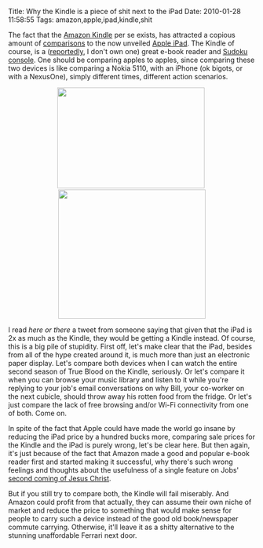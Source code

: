 Title: Why the Kindle is a piece of shit next to the iPad
Date: 2010-01-28 11:58:55
Tags: amazon,apple,ipad,kindle,shit

<p>The fact that the <a href="http://en.wikipedia.org/wiki/Amazon_Kindle">Amazon Kindle</a> per se exists, has attracted a copious amount of <a href="http://www.huffingtonpost.com/2010/01/27/ipad-vs-kindle-will-apple_n_437632.html">comparisons</a> to the now unveiled <a href="http://www.apple.com/ipad/">Apple iPad</a>. The Kindle of course, is a (<a href="http://www.techcrunch.com/2009/04/16/300000-kindle-2s-sold-to-date/">reportedly</a>, I don't own one) great e-book reader and <a href="http://www.techcrunch.com/2010/01/20/kindle-apps/">Sudoku console</a>. One should be comparing apples to apples, since comparing these two devices is like comparing a Nokia 5110, with an iPhone (ok bigots, or with a NexusOne), simply different times, different action scenarios.</p>
<p style="text-align: center; "><a href="http://stereonaut.net/wp-content/uploads/2010/01/draft_lens6658522module53931922photo_1251308001Apple-and-Orange.jpg"><img alt="" title="draft_lens6658522module53931922photo_1251308001Apple-and-Orange" width="300" height="205" class="aligncenter size-medium wp-image-1084" src="http://stereonaut.net/wp-content/uploads/2010/01/draft_lens6658522module53931922photo_1251308001Apple-and-Orange-300x205.jpg" /></a>&nbsp;<a href="http://stereonaut.net/wp-content/uploads/2010/01/nokia5110camera.jpg"><img alt="" title="nokia5110camera" width="300" height="263" class="aligncenter size-medium wp-image-1085" src="http://stereonaut.net/wp-content/uploads/2010/01/nokia5110camera-300x263.jpg" /></a></p>
<p>I read <em>here or there</em> a tweet from someone saying that given that the iPad is 2x as much as the Kindle, they would be getting a Kindle instead. Of course, this is a big pile of stupidity. First off, let's make clear that the iPad, besides from all of the hype created around it, is much more than just an electronic paper display. Let's compare both devices when I can watch the entire second season of True Blood on the Kindle, seriously. Or let's compare it when you can browse your music library and listen to it while you're replying to your job's email conversations on why Bill, your co-worker on the next cubicle, should throw away his rotten food from the fridge. Or let's just compare the lack of free browsing and/or Wi-Fi connectivity from one of both. Come on.</p>
<p>In spite of the fact that Apple could have made the world go insane by reducing the iPad price by a hundred bucks more, comparing sale prices for the Kindle and the iPad is purely wrong, let's be clear here. But then again, it's just because of the fact that Amazon made a good and popular e-book reader first and started making it successful, why there's such wrong feelings and thoughts about the usefulness of a single feature on Jobs' <a href="http://twitter.com/soapnana/status/8258274286">second coming of Jesus Christ</a>.</p>
<p>But if you still try to compare both, the Kindle will fail miserably. And Amazon could profit from that actually, they can assume their own niche of market and reduce the price to something that would make sense for people to carry such a device instead of the good old book/newspaper commute carrying. Otherwise, it'll leave it as a shitty alternative to the stunning unaffordable Ferrari next door.</p>
<p>&nbsp;</p>